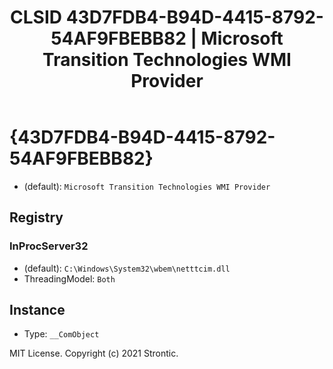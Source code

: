 ﻿---
title: "CLSID 43D7FDB4-B94D-4415-8792-54AF9FBEBB82 | Microsoft Transition Technologies WMI Provider"
excerpt: What is COM-Object CLSID 43D7FDB4-B94D-4415-8792-54AF9FBEBB82?
---

# {43D7FDB4-B94D-4415-8792-54AF9FBEBB82}

* (default): `Microsoft Transition Technologies WMI Provider`

## Registry


### InProcServer32

* (default): `C:\Windows\System32\wbem\netttcim.dll`
* ThreadingModel: `Both`

## Instance

* Type: `__ComObject`

MIT License. Copyright (c) 2021 Strontic.


